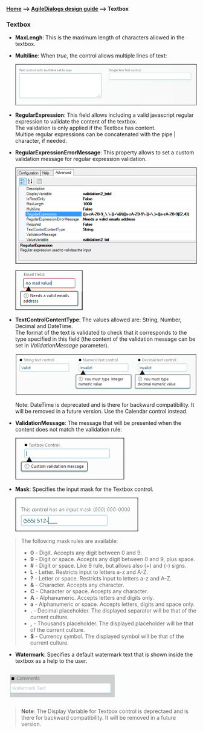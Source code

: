 __[Home](/) --> [AgileDialogs design guide](/guides/AgileDialogs-DesignGuide.md) --> Textbox__

### Textbox

-   **MaxLengh**: This is the maximum length of characters allowed in the textbox.

-   **Multiline**: When *true*, the control allows multiple lines of text:  
    

    ![](../media/AgileDialogsDesignGuide/TextboxControl_01.png)

-   **RegularExpression**: This field allows including a valid javascript regular
    expression to validate the content of the textbox.  
    The validation is only applied if the Textbox has content.  
    Multipe regular expressions can be concatenated with the pipe \| character,
    if needed.

-   **RegularExpressionErrorMessage**: This property allows to set a custom
    validation message for regular expression validation.

    ![](../media/AgileDialogsDesignGuide/TextboxControl_02.png)

    ![](../media/AgileDialogsDesignGuide/TextboxControl_03.png)

-   **TextControlContentType**: The values allowed are: String, Number, Decimal
    and DateTime.  
    The format of the text is validated to check that it corresponds to the type
    specified in this field (the content of the validation message can be set in
    *ValidationMessage* parameter).  
    

    ![](../media/AgileDialogsDesignGuide/TextboxControl_04.png)

      
    Note: DateTime is deprecated and is there for backward compatibility. It
    will be removed in a future version. Use the Calendar control instead.

-   **ValidationMessage**: The message that will be presented when the content
    does not match the validation rule:  
    

    ![](../media/AgileDialogsDesignGuide/TextboxControl_05.png)

-   **Mask**: Specifies the input mask for the Textbox control.  
    

    ![](../media/AgileDialogsDesignGuide/TextboxControl_06.png)

>   The following mask rules are available:
> -   **0** - Digit. Accepts any digit between 0 and 9.
> -   **9** - Digit or space. Accepts any digit between 0 and 9, plus space.
> -   **\#** - Digit or space. Like 9 rule, but allows also (+) and (-) signs.
> -   **L** - Letter. Restricts input to letters a-z and A-Z.
> -   **?** - Letter or space. Restricts input to letters a-z and A-Z.
> -   **&** - Character. Accepts any character.
> -   **C** - Character or space. Accepts any character.
> -   **A** - Alphanumeric. Accepts letters and digits only.
> -   **a** - Alphanumeric or space. Accepts letters, digits and space only.
> -   **.** - Decimal placeholder. The displayed separator will be that of the current culture.
> -   **,** - Thousands placeholder. The displayed placeholder will be that of the current culture.
> -   **\$** - Currency symbol. The displayed symbol will be that of the current culture.

-   **Watermark**: Specifies a default watermark text that is shown inside the textbox as a help to the user.

![](../media/AgileDialogsDesignGuide/TextboxControl_07.png)

> __Note__: The Display Variable for Textbox control is deprectaed and is there for
backward compatibility. It will be removed in a future version.
